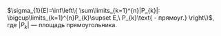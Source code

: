 $\sigma_{1}(E)=\inf\left\{  \sum\limits_{k=1}^{n}|P_{k}|: \bigcup\limits_{k=1}^{n}P_{k}\supset E,\ P_{k}\text{ - прямоуг.} \right\}$, где $|P_{k}|$ — площадь прямоугольника.